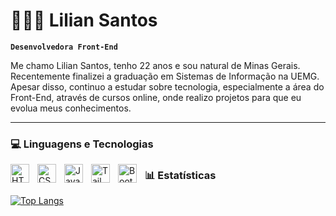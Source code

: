 # 👩🏾‍💻 Lilian Santos

**`Desenvolvedora Front-End`**

Me chamo Lilian Santos, tenho 22 anos e sou natural de Minas Gerais. Recentemente finalizei a graduação em Sistemas de Informação na UEMG. Apesar disso, continuo a estudar sobre tecnologia, especialmente a área do Front-End, através de cursos online, onde realizo projetos para que eu evolua meus conhecimentos.

---

### 💻 Linguagens e Tecnologias

<img 
    align="left"
    width="30px"
    title="HTML"
    style="padding-right: 10px;"
    src="https://cdn.jsdelivr.net/gh/devicons/devicon@latest/icons/html5/html5-original.svg" 
/>


<img
    align="left"
    width="30px"
    title="CSS"
    style="padding-right: 10px;"
    src="https://cdn.jsdelivr.net/gh/devicons/devicon@latest/icons/css3/css3-original.svg" 
/>


<img 
    align="left"
    width="30px"
    title="JavaScript"
    style="padding-right: 10px;"
    src="https://cdn.jsdelivr.net/gh/devicons/devicon@latest/icons/javascript/javascript-original.svg" 
/>


<img 
    align="left"
    width="30px"
    title="Tailwind"
    style="padding-right: 10px;"
    src="https://cdn.jsdelivr.net/gh/devicons/devicon@latest/icons/tailwindcss/tailwindcss-original.svg" 
/>

<img 
    align="left"
    width="30px"
    title="Bootstrap"
    style="padding-right: 10px;"
    src="https://cdn.jsdelivr.net/gh/devicons/devicon@latest/icons/bootstrap/bootstrap-original.svg" 
/>
          
 
### 📊 Estatísticas 

[![Top Langs](https://github-readme-stats.vercel.app/api/top-langs/?username=lilian-santos&layout=compact&custom_title=Tecnologias)](https://github.com/lilian-santos/github-readme-stats)

